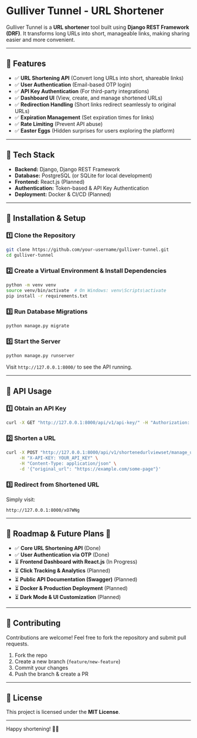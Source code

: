 # Gulliver Tunnel - URL Shortener

Gulliver Tunnel is a **URL shortener** tool built using **Django REST Framework (DRF)**. It transforms long URLs into short, manageable links, making sharing easier and more convenient.

---

## 🔹 Features
- ✅ **URL Shortening API** (Convert long URLs into short, shareable links)
- ✅ **User Authentication** (Email-based OTP login)
- ✅ **API Key Authentication** (For third-party integrations)
- ✅ **Dashboard UI** (View, create, and manage shortened URLs)
- ✅ **Redirection Handling** (Short links redirect seamlessly to original URLs)
- ✅ **Expiration Management** (Set expiration times for links)
- ✅ **Rate Limiting** (Prevent API abuse)
- ✅ **Easter Eggs** (Hidden surprises for users exploring the platform)

---

## 🔹 Tech Stack
- **Backend:** Django, Django REST Framework
- **Database:** PostgreSQL (or SQLite for local development)
- **Frontend:** React.js (Planned)
- **Authentication:** Token-based & API Key Authentication
- **Deployment:** Docker & CI/CD (Planned)

---

## 🔹 Installation & Setup

### 1️⃣ Clone the Repository
```bash
git clone https://github.com/your-username/gulliver-tunnel.git
cd gulliver-tunnel
```

### 2️⃣ Create a Virtual Environment & Install Dependencies
```bash
python -m venv venv
source venv/bin/activate  # On Windows: venv\Scripts\activate
pip install -r requirements.txt
```

### 3️⃣ Run Database Migrations
```bash
python manage.py migrate
```

### 5️⃣ Start the Server
```bash
python manage.py runserver
```

Visit `http://127.0.0.1:8000/` to see the API running.

---

## 🔹 API Usage
### **1️⃣ Obtain an API Key**
```bash
curl -X GET "http://127.0.0.1:8000/api/v1/api-key/" -H "Authorization: Token YOUR_AUTH_TOKEN"
```

### **2️⃣ Shorten a URL**
```bash
curl -X POST "http://127.0.0.1:8000/api/v1/shortenedurlviewset/manage_urls/" \
     -H "X-API-KEY: YOUR_API_KEY" \
     -H "Content-Type: application/json" \
     -d '{"original_url": "https://example.com/some-page"}'
```

### **3️⃣ Redirect from Shortened URL**
Simply visit:
```
http://127.0.0.1:8000/xO7WNg
```

---

## 🔹 Roadmap & Future Plans 🚀
- ✅ **Core URL Shortening API** (Done)
- ✅ **User Authentication via OTP** (Done)
- ⏳ **Frontend Dashboard with React.js** (In Progress)
- ⏳ **Click Tracking & Analytics** (Planned)
- ⏳ **Public API Documentation (Swagger)** (Planned)
- ⏳ **Docker & Production Deployment** (Planned)
- ⏳ **Dark Mode & UI Customization** (Planned)

---

## 🔹 Contributing
Contributions are welcome! Feel free to fork the repository and submit pull requests.

1. Fork the repo
2. Create a new branch (`feature/new-feature`)
3. Commit your changes
4. Push the branch & create a PR

---

## 🔹 License
This project is licensed under the **MIT License**.

---

Happy shortening! 🎉🚀

